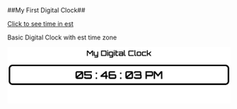 ##My First Digital Clock##

[Click to see time in est](https://first-clock.web.app)



Basic Digital Clock with est time zone

![Digital Clock](./images/Screen%20Shot%202022-06-27%20at%205.46.04%20PM.png)